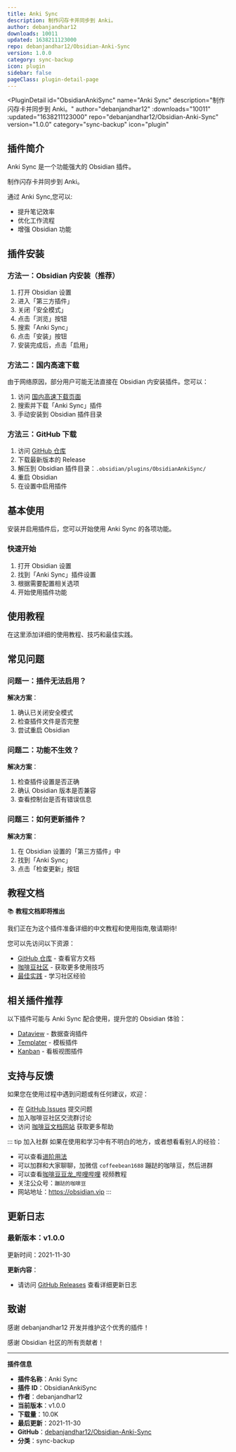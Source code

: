 ```yaml
---
title: Anki Sync
description: 制作闪存卡并同步到 Anki。
author: debanjandhar12
downloads: 10011
updated: 1638211123000
repo: debanjandhar12/Obsidian-Anki-Sync
version: 1.0.0
category: sync-backup
icon: plugin
sidebar: false
pageClass: plugin-detail-page
---
```


<PluginDetail
  id="ObsidianAnkiSync"
  name="Anki Sync"
  description="制作闪存卡并同步到 Anki。"
  author="debanjandhar12"
  :downloads="10011"
  :updated="1638211123000"
  repo="debanjandhar12/Obsidian-Anki-Sync"
  version="1.0.0"
  category="sync-backup"
  icon="plugin"
>

<!-- AUTO_GENERATED_START -->
## 插件简介

Anki Sync 是一个功能强大的 Obsidian 插件。

制作闪存卡并同步到 Anki。

通过 Anki Sync,您可以:

- 提升笔记效率
- 优化工作流程
- 增强 Obsidian 功能

<!-- AUTO_GENERATED_END -->

<!-- AUTO_GENERATED_START -->
## 插件安装

### 方法一：Obsidian 内安装（推荐）

1. 打开 Obsidian 设置
2. 进入「第三方插件」
3. 关闭「安全模式」
4. 点击「浏览」按钮
5. 搜索「Anki Sync」
6. 点击「安装」按钮
7. 安装完成后，点击「启用」

### 方法二：国内高速下载

由于网络原因，部分用户可能无法直接在 Obsidian 内安装插件。您可以：

1. 访问 [国内高速下载页面](/zh/documentation/obsidian-plugins-download.html)
2. 搜索并下载「Anki Sync」插件
3. 手动安装到 Obsidian 插件目录

### 方法三：GitHub 下载

1. 访问 [GitHub 仓库](https://github.com/debanjandhar12/Obsidian-Anki-Sync)
2. 下载最新版本的 Release
3. 解压到 Obsidian 插件目录：`.obsidian/plugins/ObsidianAnkiSync/`
4. 重启 Obsidian
5. 在设置中启用插件

## 基本使用

安装并启用插件后，您可以开始使用 Anki Sync 的各项功能。

### 快速开始

1. 打开 Obsidian 设置
2. 找到「Anki Sync」插件设置
3. 根据需要配置相关选项
4. 开始使用插件功能

<!-- AUTO_GENERATED_END -->

<!-- CUSTOM_CONTENT_START:tutorial -->
## 使用教程

在这里添加详细的使用教程、技巧和最佳实践。

<!-- CUSTOM_CONTENT_END:tutorial -->

<!-- SHARED_CONTENT_START -->
## 常见问题

### 问题一：插件无法启用？

**解决方案**：
1. 确认已关闭安全模式
2. 检查插件文件是否完整
3. 尝试重启 Obsidian

### 问题二：功能不生效？

**解决方案**：
1. 检查插件设置是否正确
2. 确认 Obsidian 版本是否兼容
3. 查看控制台是否有错误信息

### 问题三：如何更新插件？

**解决方案**：
1. 在 Obsidian 设置的「第三方插件」中
2. 找到「Anki Sync」
3. 点击「检查更新」按钮

## 教程文档

📚 **教程文档即将推出**

我们正在为这个插件准备详细的中文教程和使用指南,敬请期待!

您可以先访问以下资源：
- [GitHub 仓库](https://github.com/debanjandhar12/Obsidian-Anki-Sync) - 查看官方文档
- [咖啡豆社区](/zh/bases/) - 获取更多使用技巧
- [最佳实践](/zh/best-practices/) - 学习社区经验

## 相关插件推荐

以下插件可能与 Anki Sync 配合使用，提升您的 Obsidian 体验：

- [Dataview](/zh/plugins/dataview.html) - 数据查询插件
- [Templater](/zh/plugins/templater-obsidian.html) - 模板插件
- [Kanban](/zh/plugins/obsidian-kanban.html) - 看板视图插件

## 支持与反馈

如果您在使用过程中遇到问题或有任何建议，欢迎：

- 在 [GitHub Issues](https://github.com/debanjandhar12/Obsidian-Anki-Sync/issues) 提交问题
- 加入咖啡豆社区交流群讨论
- 访问 [咖啡豆文档网站](https://obsidian.vip) 获取更多帮助

::: tip 加入社群
如果在使用和学习中有不明白的地方，或者想看看别人的经验：
- 可以查看[进阶用法](/zh/advanced)
- 可以加群和大家聊聊，加微信 `coffeebean1688` 蹦跶的咖啡豆，然后进群
- 可以查看[咖啡豆豆龙_哔哩哔哩](https://space.bilibili.com/618777356) 视频教程
- 关注公众号：`蹦跶的咖啡豆`
- 网站地址：https://obsidian.vip
:::
<!-- SHARED_CONTENT_END -->

<!-- AUTO_GENERATED_START -->
## 更新日志

### 最新版本：v1.0.0

更新时间：2021-11-30

**更新内容**：
- 请访问 [GitHub Releases](https://github.com/debanjandhar12/Obsidian-Anki-Sync/releases) 查看详细更新日志

## 致谢

感谢 debanjandhar12 开发并维护这个优秀的插件！

感谢 Obsidian 社区的所有贡献者！

---

**插件信息**
- **插件名称**：Anki Sync
- **插件 ID**：ObsidianAnkiSync
- **作者**：debanjandhar12
- **当前版本**：v1.0.0
- **下载量**：10.0K
- **最后更新**：2021-11-30
- **GitHub**：[debanjandhar12/Obsidian-Anki-Sync](https://github.com/debanjandhar12/Obsidian-Anki-Sync)
- **分类**：sync-backup
<!-- AUTO_GENERATED_END -->

</PluginDetail>

